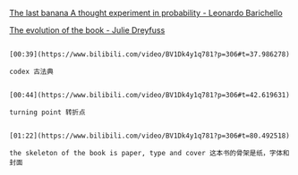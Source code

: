 [The last banana A thought experiment in probability - Leonardo Barichello](https://www.bilibili.com/video/BV1Dk4y1q781?p=305)




[The evolution of the book - Julie Dreyfuss](https://www.bilibili.com/video/BV1Dk4y1q781?p=306)

```ad-note

[00:39](https://www.bilibili.com/video/BV1Dk4y1q781?p=306#t=37.986278)

codex 古法典
```

```ad-note

[00:44](https://www.bilibili.com/video/BV1Dk4y1q781?p=306#t=42.619631)

turning point 转折点
```

```ad-note

[01:22](https://www.bilibili.com/video/BV1Dk4y1q781?p=306#t=80.492518)

the skeleton of the book is paper, type and cover 这本书的骨架是纸，字体和封面
```

